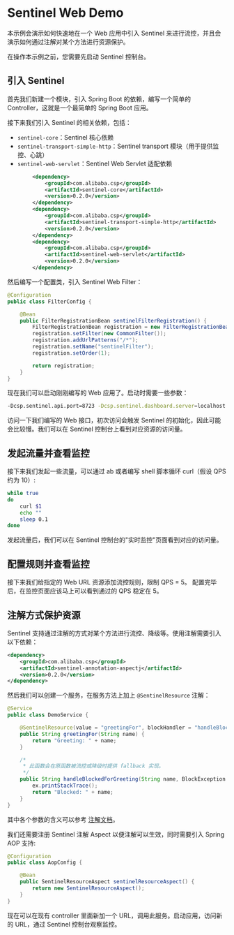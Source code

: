 # Sentinel Web Demo

本示例会演示如何快速地在一个 Web 应用中引入 Sentinel 来进行流控，并且会演示如何通过注解对某个方法进行资源保护。

在操作本示例之前，您需要先启动 Sentinel 控制台。

## 引入 Sentinel

首先我们新建一个模块，引入 Spring Boot 的依赖，编写一个简单的 Controller，这就是一个最简单的 Spring Boot 应用。

接下来我们引入 Sentinel 的相关依赖，包括：

- `sentinel-core`：Sentinel 核心依赖
- `sentinel-transport-simple-http`：Sentinel transport 模块（用于提供监控、心跳）
- `sentinel-web-servlet`：Sentinel Web Servlet 适配依赖

```xml
        <dependency>
            <groupId>com.alibaba.csp</groupId>
            <artifactId>sentinel-core</artifactId>
            <version>0.2.0</version>
        </dependency>
        <dependency>
            <groupId>com.alibaba.csp</groupId>
            <artifactId>sentinel-transport-simple-http</artifactId>
            <version>0.2.0</version>
        </dependency>
        <dependency>
            <groupId>com.alibaba.csp</groupId>
            <artifactId>sentinel-web-servlet</artifactId>
            <version>0.2.0</version>
        </dependency>
```

然后编写一个配置类，引入 Sentinel Web Filter：

```java
@Configuration
public class FilterConfig {

    @Bean
    public FilterRegistrationBean sentinelFilterRegistration() {
        FilterRegistrationBean registration = new FilterRegistrationBean();
        registration.setFilter(new CommonFilter());
        registration.addUrlPatterns("/*");
        registration.setName("sentinelFilter");
        registration.setOrder(1);

        return registration;
    }
}
```

现在我们可以启动刚刚编写的 Web 应用了。启动时需要一些参数：

```bash
-Dcsp.sentinel.api.port=8723 -Dcsp.sentinel.dashboard.server=localhost:8080 -Dproject.name=web-demo
```

访问一下我们编写的 Web 接口，初次访问会触发 Sentinel 的初始化，因此可能会比较慢。我们可以在 Sentinel 控制台上看到对应资源的访问量。

## 发起流量并查看监控

接下来我们发起一些流量，可以通过 ab 或者编写 shell 脚本循环 curl（假设 QPS 约为 10）:

```bash
while true
do 
    curl $1
    echo ""
    sleep 0.1
done
```

发起流量后，我们可以在 Sentinel 控制台的"实时监控"页面看到对应的访问量。

## 配置规则并查看监控

接下来我们给指定的 Web URL 资源添加流控规则，限制 QPS = 5。
配置完毕后，在监控页面应该马上可以看到通过的 QPS 稳定在 5。

## 注解方式保护资源

Sentinel 支持通过注解的方式对某个方法进行流控、降级等。使用注解需要引入以下依赖：

```xml
<dependency>
    <groupId>com.alibaba.csp</groupId>
    <artifactId>sentinel-annotation-aspectj</artifactId>
    <version>0.2.0</version>
</dependency>
```

然后我们可以创建一个服务，在服务方法上加上 `@SentinelResource` 注解：

```java
@Service
public class DemoService {

    @SentinelResource(value = "greetingFor", blockHandler = "handleBlockedForGreeting")
    public String greetingFor(String name) {
        return "Greeting: " + name;
    }

    /*
     * 此函数会在原函数被流控或降级时提供 fallback 实现。
     */
    public String handleBlockedForGreeting(String name, BlockException ex) {
        ex.printStackTrace();
        return "Blocked: " + name;
    }
}
```

其中各个参数的含义可以参考 [注解文档](https://github.com/alibaba/Sentinel/wiki/%E6%B3%A8%E8%A7%A3%E6%94%AF%E6%8C%81)。

我们还需要注册 Sentinel 注解 Aspect 以便注解可以生效，同时需要引入 Spring AOP 支持:

```java
@Configuration
public class AopConfig {

    @Bean
    public SentinelResourceAspect sentinelResourceAspect() {
        return new SentinelResourceAspect();
    }
}
```

现在可以在现有 controller 里面新加一个 URL，调用此服务。启动应用，访问新的 URL，通过 Sentinel 控制台观察监控。